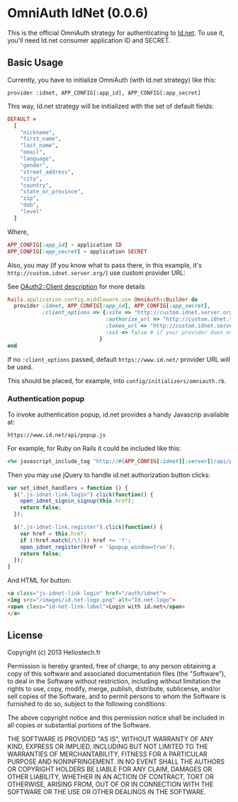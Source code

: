 # OmniAuth IdNet (0.0.6)

This is the official OmniAuth strategy for authenticating to [Id.net](https://www.id.net). To
use it, you'll need Id.net consumer application ID and SECRET.

## Basic Usage
Currently, you have to initialize OmniAuth (with Id.net strategy) like this:

    provider :idnet, APP_CONFIG[:app_id], APP_CONFIG[:app_secret]

This way, Id.net strategy will be initialized with the set of default fields:

```ruby
DEFAULT =
  [
    "nickname",
    "first_name",
    "last_name",
    "email",
    "language",
    "gender",
    "street_address",
    "city",
    "country",
    "state_or_province",
    "zip",
    "dob",
    "level"
  ]
```

Where,
```ruby
APP_CONFIG[:app_id] - application ID
APP_CONFIG[:app_secret] - application SECRET
```

Also, you may (if you know what to pass there, in this example, it's `http://custom.idnet.server.org/`) use custom provider URL:

See [OAuth2::Client description](https://github.com/intridea/oauth2/blob/master/lib/oauth2/client.rb) for more details

```ruby
Rails.application.config.middleware.use OmniAuth::Builder do
  provider :idnet, APP_CONFIG[:app_id], APP_CONFIG[:app_secret],
           :client_options => {:site => "http://custom.idnet.server.org/",
                               :authorize_url => "http://custom.idnet.server.org/oauth/authorize",
                               :token_url => "http://custom.idnet.server.org/oauth/token",
                               :ssl => false # if your provider does not use ssl
                             }
end
```
If no `:client_options` passed, default `https://www.id.net/` provider URL will be used.

This should be placed, for example, into `config/initializers/omniauth.rb`.

### Authentication popup
To invoke authentication popup, id.net provides a handy Javascrip available at:
```
https://www.id.net/api/popup.js
```

For example, for Ruby on Rails it could be included like this:
```ruby
<%= javascript_include_tag "http://#{APP_CONFIG[:idnet][:server]}/api/popup.js" %>
```
Then you may use jQuery to handle id.net authorization button clicks:

```javascript
var set_idnet_handlers = function () {
  $(".js-idnet-link.login").click(function() {
    open_idnet_signin_signup(this.href);
    return false;
  });

  $(".js-idnet-link.register").click(function() {
    var href = this.href;
    if (!href.match(/\?/)) href += '?';
    open_idnet_register(href + '&popup_window=true');
    return false;
  });
}
```

And HTML for button:
```html
<a class="js-idnet-link login" href="/auth/idnet">
<img src="/images/id.net-logo.png" alt="Id.net-logo">
<span class="id-net-link-label">Login with id.net</span>
</a>
```

## License

Copyright (c) 2013 Heliostech.fr

Permission is hereby granted, free of charge, to any person obtaining a copy of this software and associated documentation files (the "Software"), to deal in the Software without restriction, including without limitation the rights to use, copy, modify, merge, publish, distribute, sublicense, and/or sell copies of the Software, and to permit persons to whom the Software is furnished to do so, subject to the following conditions:

The above copyright notice and this permission notice shall be included in all copies or substantial portions of the Software.

THE SOFTWARE IS PROVIDED "AS IS", WITHOUT WARRANTY OF ANY KIND, EXPRESS OR IMPLIED, INCLUDING BUT NOT LIMITED TO THE WARRANTIES OF MERCHANTABILITY, FITNESS FOR A PARTICULAR PURPOSE AND NONINFRINGEMENT. IN NO EVENT SHALL THE AUTHORS OR COPYRIGHT HOLDERS BE LIABLE FOR ANY CLAIM, DAMAGES OR OTHER LIABILITY, WHETHER IN AN ACTION OF CONTRACT, TORT OR OTHERWISE, ARISING FROM, OUT OF OR IN CONNECTION WITH THE SOFTWARE OR THE USE OR OTHER DEALINGS IN THE SOFTWARE.
